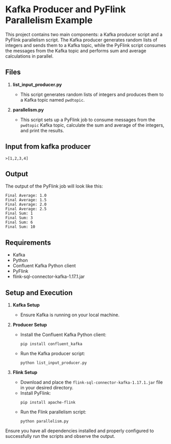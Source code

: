 # Kafka Producer and PyFlink Parallelism Example

This project contains two main components: a Kafka producer script and a PyFlink parallelism script. The Kafka producer generates random lists of integers and sends them to a Kafka topic, while the PyFlink script consumes the messages from the Kafka topic and performs sum and average calculations in parallel.

## Files

1. **list_input_producer.py**
   - This script generates random lists of integers and produces them to a Kafka topic named `pwdtopic`.

2. **parallelism.py**
   - This script sets up a PyFlink job to consume messages from the `pwdtopic` Kafka topic, calculate the sum and average of the integers, and print the results.
## Input from kafka producer
```
>[1,2,3,4]
```
## Output

The output of the PyFlink job will look like this:
```
Final Average: 1.0
Final Average: 1.5
Final Average: 2.0
Final Average: 2.5
Final Sum: 1
Final Sum: 3
Final Sum: 6
Final Sum: 10
```

## Requirements

- Kafka
- Python
- Confluent Kafka Python client
- PyFlink
- flink-sql-connector-kafka-1.17.1.jar

## Setup and Execution

1. **Kafka Setup**
   - Ensure Kafka is running on your local machine.

2. **Producer Setup**
   - Install the Confluent Kafka Python client:
     ```
     pip install confluent_kafka
     ```
   - Run the Kafka producer script:
     ```
     python list_input_producer.py
     ```

3. **Flink Setup**
   - Download and place the `flink-sql-connector-kafka-1.17.1.jar` file in your desired directory.
   - Install PyFlink:
     ```
     pip install apache-flink
     ```
   - Run the Flink parallelism script:
     ```
     python parallelism.py
     ```

Ensure you have all dependencies installed and properly configured to successfully run the scripts and observe the output.
